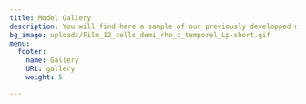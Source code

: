 ```yaml
---
title: Model Gallery
description: You will find here a sample of our previously developped models
bg_image: uploads/Film_12_cells_demi_rho_c_temporel_Lp-short.gif
menu:
  footer:
    name: Gallery
    URL: gallery
    weight: 5

---
```

